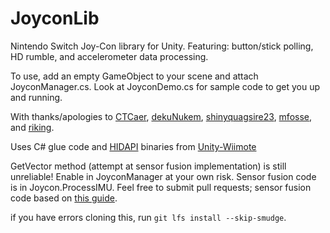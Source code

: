# JoyconLib
Nintendo Switch Joy-Con library for Unity. Featuring: button/stick polling, HD rumble, and accelerometer data processing.

To use, add an empty GameObject to your scene and attach JoyconManager.cs. Look at JoyconDemo.cs for sample code to get you up and running.

With thanks/apologies to [CTCaer](https://github.com/ctcaer/jc_toolkit/), [dekuNukem](https://github.com/dekuNukem/Nintendo_Switch_Reverse_Engineering), [shinyquagsire23](https://github.com/shinyquagsire23/HID-Joy-Con-Whispering), [mfosse](https://github.com/mfosse/JoyCon-Driver), and [riking](https://github.com/riking/joycon).

Uses C# glue code and [HIDAPI](https://github.com/signal11/hidapi) binaries from [Unity-Wiimote](https://github.com/Flafla2/Unity-Wiimote)

GetVector method (attempt at sensor fusion implementation) is still unreliable! Enable in JoyconManager at your own risk. Sensor fusion code is in Joycon.ProcessIMU. Feel free to submit pull requests; sensor fusion code based on [this guide](starlino.com/imu_guide.html).

if you have errors cloning this, run `git lfs install --skip-smudge`.